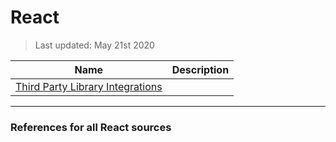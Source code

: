 # React

> Last updated: May 21st 2020


| Name | Description |
|---|---|
| [Third Party Library Integrations](./tech_integration/third_party_integrations.md) | |

___

### References for all React sources



